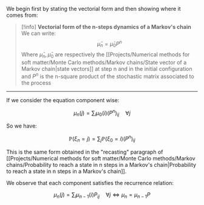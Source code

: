 We begin first by stating the vectorial form and then showing where it comes from:

>[!info] **Vectorial form of the n-steps dynamics of a Markov's chain**
>We can write:
>$$\bar{\mu}_n = \bar{\mu}_0P^n$$
>Where $\bar{\mu}_n,\bar{\mu}_0$ are respectively the [[Projects/Numerical methods for soft matter/Monte Carlo methods/Markov chains/State vector of a Markov chain|state vectors]] at step n and in the initial configuration and $P^n$ is the n-square product of the stochastic matrix associated to the process

---

If we consider the equation component wise:

$$ \mu_n(j)=\sum_i\mu_0(i)(P^n)_{ij} \quad \forall j $$

So we have: 

$$ \mathbb{P}(\xi_n=j) = \sum_j\mathbb{P}(\xi_0=i)(P^n)_{ij} $$

This is the same form obtained in the "recasting" paragraph of [[Projects/Numerical methods for soft matter/Monte Carlo methods/Markov chains/Probability to reach a state in n steps in a Markov's chain|Probability to reach a state in n steps in a Markov's chain]].

We observe that each component satisfies the recurrence relation:

$$ \mu_n(j)=\sum_i\mu_{n-1}(i)P_{ij} \quad \forall j \iff \mu_n=\mu_{n-1}P$$
